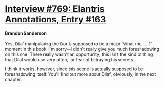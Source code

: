 # [Interview #769: Elantris Annotations, Entry #163](https://www.theoryland.com/intvmain.php?i=769#163)

#### Brandon Sanderson

Yes, Dilaf manipulating the Dor is supposed to be a major 'What the. . . ?' moment in this book. I'm sorry—I didn't really give you much foreshadowing on this one. There really wasn't an opportunity; this isn't the kind of thing that Dilaf would use very often, for fear of betraying his secrets.

I think it works, however, since this scene is actually supposed to be foreshadowing itself. You'll find out more about Dilaf, obviously, in the next chapter.

